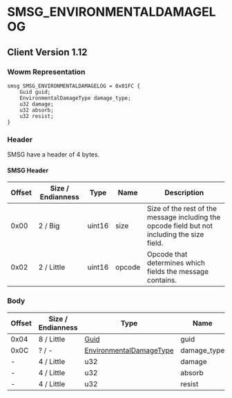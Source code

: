 # SMSG_ENVIRONMENTALDAMAGELOG
## Client Version 1.12

### Wowm Representation
```rust,ignore
smsg SMSG_ENVIRONMENTALDAMAGELOG = 0x01FC {
    Guid guid;
    EnvironmentalDamageType damage_type;
    u32 damage;
    u32 absorb;
    u32 resist;
}
```
### Header
SMSG have a header of 4 bytes.

#### SMSG Header
| Offset | Size / Endianness | Type   | Name   | Description |
| ------ | ----------------- | ------ | ------ | ----------- |
| 0x00   | 2 / Big           | uint16 | size   | Size of the rest of the message including the opcode field but not including the size field.|
| 0x02   | 2 / Little        | uint16 | opcode | Opcode that determines which fields the message contains.|
### Body
| Offset | Size / Endianness | Type | Name | Description |
| ------ | ----------------- | ---- | ---- | ----------- |
| 0x04 | 8 / Little | [Guid](../spec/packed-guid.md) | guid |  |
| 0x0C | ? / - | [EnvironmentalDamageType](environmentaldamagetype.md) | damage_type |  |
| - | 4 / Little | u32 | damage |  |
| - | 4 / Little | u32 | absorb |  |
| - | 4 / Little | u32 | resist |  |
